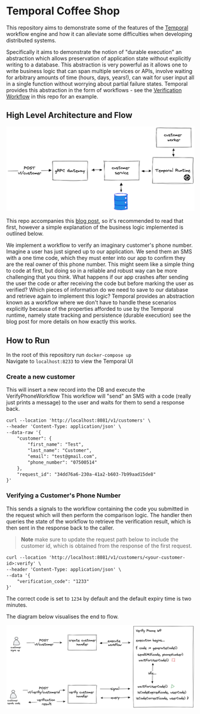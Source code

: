 # Temporal Coffee Shop

This repository aims to demonstrate some of the features of the [Temporal](https://temporal.io) workflow engine and how it can alleviate some difficulties when developing distributed systems.

Specifically it aims to demonstrate the notion of "durable execution" an abstraction which allows preservation of application state without explicitly writing to a database. This abstraction is very powerful as it allows one to write business logic that can span multiple services or APIs, involve waiting for arbitrary amounts of time (hours, days, years!), can wait for user input all in a single function without worrying about partial failure states. Temporal provides this abstraction in the form of workflows - see the [Verification Workflow](internal/customer/workflows/verifyphone/workflow.go) in this repo for an example.

## High Level Architecture and Flow

![architecture](images/architecture.png)

This repo accompanies this [blog post](), so it's recommended to read that first, however a simple explanation of the business logic implemented is outlined below.

We implement a workflow to verify an imaginary customer's phone number. Imagine a user has just signed up to our application. We send them an SMS with a one time code, which they must enter into our app to confirm they are the real owner of this phone number. This might seem like a simple thing to code at first, but doing so in a reliable and robust way can be more challenging that you think. What happens if our app crashes after sending the user the code or after receiving the code but before marking the user as verified? Which pieces of information do we need to save to our database and retrieve again to implement this logic? Temporal provides an abstraction known as a workflow where we don't have to handle these scenarios explicitly because of the properties afforded to use by the Temporal runtime, namely state tracking and persistence (durable execution) see the blog post for more details on how exactly this works.

## How to Run

In the root of this repository run `docker-compose up`\
Navigate to `localhost:8233` to view the Temporal UI

### Create a new customer

This will insert a new record into the DB and execute the VerifyPhoneWorkflow
This workflow will "send" an SMS with a code (really just prints a message) to the user and waits for them to send a response back.

```
curl --location 'http://localhost:8081/v1/customers' \
--header 'Content-Type: application/json' \
--data-raw '{
    "customer": {
        "first_name": "Test",
        "last_name": "Customer",
        "email": "test@gmail.com",
        "phone_number": "07500514"
    },
    "request_id": "34dd76a6-230a-41a2-b603-7b99aad15de8"
}'
```

### Verifying a Customer's Phone Number

This sends a signals to the workflow containing the code you submitted in the request which will then perform the comparison logic. The handler then queries the state of the workflow to retrieve the verification result, which is then sent in the response back to the caller.

> **Note** make sure to update the request path below to include the customer id, which is obtained from the response of the first request.

```
curl --location 'http://localhost:8081/v1/customers/<your-customer-id>:verify' \
--header 'Content-Type: application/json' \
--data '{
    "verification_code": "1233"
}'
```

The correct code is set to `1234` by default and the default expiry time is two minutes.

The diagram below visualises the end to flow.

![architecture](images/workflow.png)
